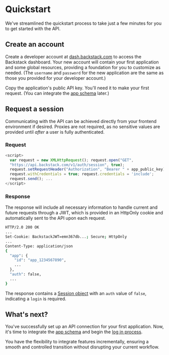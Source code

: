 # Quickstart

We've streamlined the quickstart process to take just a few minutes for you to get started with the API.

## Create an account

Create a developer account at [dash.backstack.com](https://dash.backstack.com) to access the Backstack dashboard. Your new account will contain your first application and some global resources, providing a foundation for you to customize as needed. (The `username` and `password` for the new application are the same as those you provided for your developer account.)

Copy the application's public API key. You'll need it to make your first request. (You can integrate the [app schema](/app-schemas) later.)

## Request a session

Communicating with the API can be achieved directly from your frontend environment if desired. Proxies are not required, as no sensitive values are provided until _after_ a user is fully authenticated.

### Request

```js
<script>
  var request = new XMLHttpRequest(); request.open("GET",
  "https://api.backstack.com/v1/auth/session", true);
  request.setRequestHeader("Authorization", "Bearer " + app_public_key);
  request.withCredentials = true; request.credentials = 'include';
  request.send(); ...
</script>
```

### Response

The response will include all necessary information to handle current and future requests through a JWT, which is provided in an HttpOnly cookie and automatically sent to the API upon each request.

```sh
HTTP/2.0 200 OK
...
Set-Cookie: BackstackJWT=emn367db...; Secure; HttpOnly
...
Content-Type: application/json
{
  "app": {
    "id": "app_1234567890",
    ...
  },
  "auth": false,
  ...
}
```

The response contains a [Session object](/sessions) with an `auth` value of `false`, indicating a `login` is required.

## What's next?

You've successfully set up an API connection for your first application. Now, it's time to integrate the [app schema](/app-schemas) and begin the [log in process](/login).

You have the flexibility to integrate features incrementally, ensuring a smooth and controlled transition without disrupting your current workflow.
